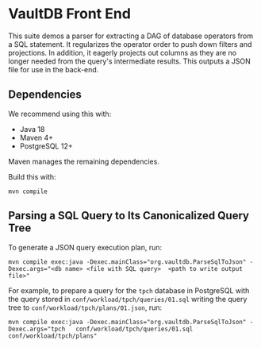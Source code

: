 # VaultDB Front End

This suite demos a parser for extracting a DAG of database operators from a SQL statement.   It regularizes the operator order to push down filters and projections.  In addition, it eagerly projects out columns as they are no longer needed from the query's intermediate results.  This outputs a JSON file for use in the back-end.


## Dependencies

We recommend using this with:
* Java 18
* Maven 4+
* PostgreSQL 12+

Maven manages the remaining dependencies.


Build this with:

```
mvn compile
```
## Parsing a SQL Query to Its Canonicalized Query Tree


To generate a JSON query execution plan, run:
```
mvn compile exec:java -Dexec.mainClass="org.vaultdb.ParseSqlToJson" -Dexec.args="<db name> <file with SQL query>  <path to write output file>"
```

For example, to prepare a query for the `tpch` database in PostgreSQL with the query stored in `conf/workload/tpch/queries/01.sql` writing the query tree to `conf/workload/tpch/plans/01.json`, run:

```
mvn compile exec:java -Dexec.mainClass="org.vaultdb.ParseSqlToJson" -Dexec.args="tpch   conf/workload/tpch/queries/01.sql  conf/workload/tpch/plans"
```
